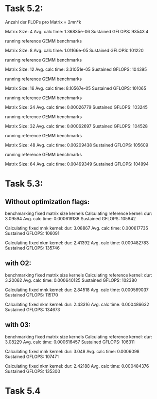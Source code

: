 # Task 5.2:
Anzahl der FLOPs pro Matrix = 2*m*n*k

Matrix Size: 4
Avg. calc time: 1.36835e-06
Sustained GFLOPS: 93543.4

running reference GEMM benchmarks

Matrix Size: 8
Avg. calc time: 1.01166e-05
Sustained GFLOPS: 101220

running reference GEMM benchmarks

Matrix Size: 12
Avg. calc time: 3.31051e-05
Sustained GFLOPS: 104395

running reference GEMM benchmarks

Matrix Size: 16
Avg. calc time: 8.10567e-05
Sustained GFLOPS: 101065

running reference GEMM benchmarks

Matrix Size: 24
Avg. calc time: 0.00026779
Sustained GFLOPS: 103245

running reference GEMM benchmarks

Matrix Size: 32
Avg. calc time: 0.00062697
Sustained GFLOPS: 104528

running reference GEMM benchmarks

Matrix Size: 48
Avg. calc time: 0.00209438
Sustained GFLOPS: 105609

running reference GEMM benchmarks

Matrix Size: 64
Avg. calc time: 0.00499349
Sustained GFLOPS: 104994

# Task 5.3:

## Without optimization flags:

benchmarking fixed matrix size kernels
Calculating reference kernel: 
dur: 3.09594
Avg. calc time: 0.000619188
Sustained GFLOPS: 105842

Calculating fixed mnk kernel: 
dur: 3.08867
Avg. calc time: 0.000617735
Sustained GFLOPS: 106091

Calculating fixed nkm kernel: 
dur: 2.41392
Avg. calc time: 0.000482783
Sustained GFLOPS: 135746

## with O2:

benchmarking fixed matrix size kernels
Calculating reference kernel: 
dur: 3.20062
Avg. calc time: 0.000640125
Sustained GFLOPS: 102380

Calculating fixed mnk kernel: 
dur: 2.84518
Avg. calc time: 0.000569037
Sustained GFLOPS: 115170

Calculating fixed nkm kernel: 
dur: 2.43316
Avg. calc time: 0.000486632
Sustained GFLOPS: 134673

## with 03:

benchmarking fixed matrix size kernels
Calculating reference kernel: 
dur: 3.08229
Avg. calc time: 0.000616457
Sustained GFLOPS: 106311

Calculating fixed mnk kernel: 
dur: 3.049
Avg. calc time: 0.0006098
Sustained GFLOPS: 107471

Calculating fixed nkm kernel: 
dur: 2.42188
Avg. calc time: 0.000484376
Sustained GFLOPS: 135300

# Task 5.4
